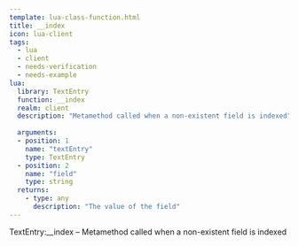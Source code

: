 ```yaml
---
template: lua-class-function.html
title: __index
icon: lua-client
tags:
  - lua
  - client
  - needs-verification
  - needs-example
lua:
  library: TextEntry
  function: __index
  realm: client
  description: "Metamethod called when a non-existent field is indexed"
  
  arguments:
  - position: 1
    name: "textEntry"
    type: TextEntry
  - position: 2
    name: "field"
    type: string
  returns:
    - type: any
      description: "The value of the field"
---
```


<div class="lua__search__keywords">
TextEntry:__index &#x2013; Metamethod called when a non-existent field is indexed
</div>
